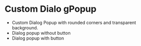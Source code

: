 # Custom Dialo gPopup
* Custom Dialog Popup with rounded corners and transparent background.
* Dialog popup without button
* Dialog popup with button
